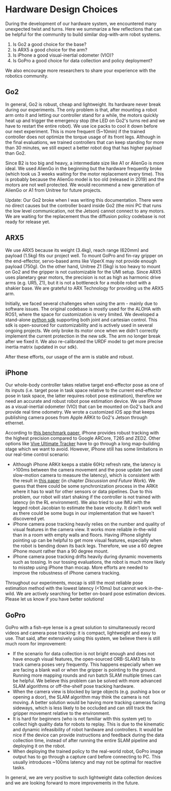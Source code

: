 # Hardware Design Choices

During the development of our hardware system, we encountered many unexpected twist and turns. Here we summarize a few reflections that can be helpful for the community to build similar dog-with-arm robot systems.

1. Is Go2 a good choice for the base?
2. Is ARX5 a good choice for the arm? 
3. Is iPhone a good visual-inertial odometer (VIO)?
4. Is GoPro a good choice for data collection and policy deployment?

We also encourage more researchers to share your experience with the robotics community.

## Go2

In general, Go2 is robust, cheap and lightweight. Its hardware never break during our experiments. The only problem is that, after mounting a robot arm onto it and letting our controller stand for a while, the motors quickly heat up and trigger the emergency stop (the LED on Go2's turns red and we have to restart the entire robot). We use ice packs to cool it down before our next experiment. This is more frequent (5~10min) if the trained controller does not optimize the torque usage of its front legs. Although in the final evaluations, we trained controllers that can keep standing for more than 30 minutes, we still expect a better robot dog that has higher payload than Go2.

Since B2 is too big and heavy, a intermediate size like A1 or AlienGo is more ideal. We used AlienGo in the beginning but the hardware frequently broke (which took us 3 weeks waiting for the motor replacement every time). This is probably because the AlienGo model is too old (released in 2019) and the motors are not well protected. We would recommend a new generation of AlienGo or A1 from Unitree for future projects.

Update: Our Go2 broke when I was writing this documentation. There were no direct causes but the controller board inside Go2 (the mini PC that runs the low level communication, not the Jetson) cannot connect to any motors. We are waiting for the replacement thus the diffusion policy codebase is not ready for release yet.

## ARX5

We use ARX5 because its weight (3.4kg), reach range (620mm) and payload (1.5kg) fits our project well. To mount GoPro and fin-ray gripper on the end-effector, servo-based arms like ViperX may not provide enough payload (750g). On the other hand, Unitree Z1 (5kg) is too heavy to mount on Go2 and the gripper is not customizable for the UMI setup. Since ARX5 uses planetary gear motors, the precision is not as high as harmonic drive arms (e.g. UR5, Z1), but it is not a bottleneck for a mobile robot with a shakier base. We are grateful to ARX Technology for providing us the ARX5 arm.

Initially, we faced several challenges when using the arm - mainly due to software issues.
The original codebase is mostly used for the ALOHA with ROS1, where the space for customization is very limited. 
We developed a stand-alone [python sdk](https://github.com/yihuai-gao/arx5-sdk) supporting both joint and cartesian control. This sdk is open-sourced for customizability and is actively used in several ongoing projects. We only broke its motor once when we didn't correctly implement the current protection in the new sdk. The arm no longer break after we fixed it. 
We also re-calibrated the URDF model to get more precise inertia matrix (updated in our sdk). 

After these efforts, our usage of the arm is stable and robust. 

## iPhone

Our whole-body controller takes relative target end-effector pose as one of its inputs (i.e. target pose in task space relative to the current end-effector pose in task space, the latter requires robot pose estimation), therefore we need an accurate and robust robot pose estimation device. We use iPhone as a visual-inertial odometer (VIO) that can be mounted on Go2's back and provide real time odometry. We wrote a customized iOS app that keeps publishing camera poses from Apple ARKit to Go2's Jetson through ethernet. 

According to [this benchmark paper](https://www.ncbi.nlm.nih.gov/pmc/articles/PMC9785098/), iPhone provides robust tracking with the highest precision compared to Google ARCore, T265 and ZED2. Other options like [Vive Ultimate Tracker](https://www.vive.com/us/accessory/vive-ultimate-tracker/?wpsrc=Google%20AdWords&wpcid=21059541807&wpsnetn=x&wpkwn=&wpkmatch=&wpcrid=&wpscid=&wpkwid=&gad_source=1&gclid=CjwKCAjwy8i0BhAkEiwAdFaeGG06XJOZhQe5zNWUXiTxXNXLKZ6zyuDfabP8k9ZB4BGyIQo4RcVU1xoCqQUQAvD_BwE) have to go through a long map-building stage which we want to avoid. However, iPhone still has some limitations in our real-time control scenario:

- Although iPhone ARKit keeps a stable 60Hz refresh rate, the latency is >100ms between the camera movement and the pose update (we used slow-motion camera to measure the latency), which is consistent with the result in [this paper](https://dl.acm.org/doi/pdf/10.1145/3489849.3489878) (in chapter *Discussion and Future Work*). We guess that there could be some synchronization process in the ARKit where it has to wait for other sensors or data pipelines. Due to this problem, our robot will start shaking if the controller is not trained with latency (in the RL environment). We also tried to use IMU with the legged robot Jacobian to estimate the base velocity. It didn't work well as there could be some bugs in our implementation that we haven't discovered yet.
- iPhone camera pose tracking heavily relies on the number and quality of visual features in the camera view. It works more reliable in-the-wild than in a room with empty walls and floors. Having iPhone slightly pointing up can be helpful to get more visual features, especially when the robot is bending down its back legs. Therefore, we use a 60 degree iPhone mount rather than a 90 degree mount. 
- iPhone camera pose tracking drifts heavily during dynamic movements such as tossing. In our tossing evaluations, the robot is much more likely to misstep using iPhone than mocap. More efforts are needed to improve the robustness of iPhone camera tracking.

Throughout our experiments, mocap is still the most reliable pose estimation method with the lowest latency (<10ms) but cannot work in-the-wild. We are actively searching for better on-board pose estimation devices. Please let us know if you have better solutions!

## GoPro

GoPro with a fish-eye lense is a great solution to simultaneously record videos and camera pose tracking: it is compact, lightweight and easy to use. That said, after extensively using this system, we believe there is still much room for improvement:

- If the scenario for data collection is not bright enough and does not have enough visual features, the open-sourced ORB-SLAM3 fails to track camera poses very frequently. This happens especially when we are facing a blank wall or when the gripper is pointing to the ground. Running more mapping rounds and run batch SLAM multiple times can be helpful. We believe this problem can be solved with more advanced SLAM algorithms or off-the-shelf pose tracking hardware.
- When the camera view is blocked by large objects (e.g. pushing a box or opening a door), the SLAM algorithm may think the camera is not moving. A better solution would be having more tracking cameras facing sideways, which is less likely to be occluded and can still track the gripper movement relative to the environment.
- It is hard for beginners (who is not familiar with this system yet) to collect high quality data for robots to replay. This is due to the kinematic and dynamic infeasibility of robot hardware and controllers. It would be nice if the device can provide instructions and feedback during the data collection time, instead of after running the entire SLAM pipeline and deploying it on the robot.
- When deploying the trained policy to the real-world robot, GoPro image output has to go through a capture card before connecting to PC. This usually introduces ~100ms latency and may not be optimal for reactive tasks.

In general, we are very positive to such lightweight data collection devices and we are looking forward to more improvements in the future.

